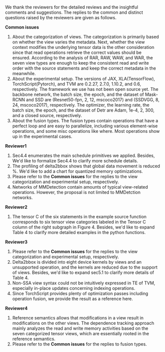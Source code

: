 We thank the reviewers for the detailed reviews and the insightful comments and suggestions. 
The replies to the common and distinct questions raised by the reviewers are given as follows.


**Common issues**
1. About the categorization of views. The categorization is primarily based on whether the view varies the metadata. Next, whether the view context modifies the underlying tensor data is the other consideration since that read operations retrieve the correct values should be ensured. According to the analysis of RAR, RAW, WAW, and WAR, the seven view types are enough to keep the consistent read and write order with the source statements and keep the correct metadata in the meanwhile.
2. About the experimental setup. The versions of JAX, XLA(TensorFlow), TorchScript(Pytorch), and TVM are 0.2.27, 2.7.0, 1.10.2, and 0.6, respectively. The framework we use has not been open source yet. The backbone network, the batch size, the epoch, and the dataset of Mask-RCNN and SSD are (Resnet50-fpn, 2, 12, mscoco2017) and (SSDVGG, 8, 24, mscoco2017), respectively. The optimizer, the learning rate, the batch size, the epoch, and the dataset of Detr are Adam, 1e-4, 2, 300, and a closed source, respectively.
3. About the fusion types. The fusion types contain operations that have a perfect loop and are easy to parallelize, including various element-wise operations, and some misc operations like where. Most operations show up in the experimental cases.


**Reviewer1**
1. Sec4.4 enumerates the main schedule primitives we applied. Besides, We'd like to formalize Sec4.4 to clarify more schedule details.
2.  The profiling of delta2bbox shows that global data movement is reduced %. We'd like to add a chart for quantized memory optimizations.
3. Please refer to the **Common issues** for the replies to the view categorization and experimental setup, respectively.
4. Networks of MMDetection contain amounts of typical view-related operations. However, the proposal is not limited to MMDetction networks.

**Reviewer2**
1. The tensor C of the six statements in the example source function corresponds to six tensor view categories labeled in the Tensor C column of the right subgraph in Figure 4. Besides, we'd like to expand Table 4 to clarify more detailed examples in the python functions.

**Reviewer3**
1. Please refer to the **Common issues** for the replies to the view categorization and experimental setup, respectively.
2. Delta2bbox is divided into eight device kernels by views and an unsupported operation, and the kernels are reduced due to the support of views. Besides, we'd like to expand sec5.1 to clarify more details of Table 4. 
3. Non-SSA view syntax could not be intuitively expressed in TE of TVM, especially in-place updates concerning indexing operations.
4. Since TorchScript provides plenty of optimization passes including operation fusion, we provide the result as a reference here.

**Reviewer4**
1. Reference semantics allows that modifications in a view result in modifications on the 
other views. The dependence tracking approach mainly analyzes the read and write memory activities based on the seven categorized tensor views, which are essentially rooted in the reference semantics.
2. Please refer to the **Common issues** for the replies to fusion types.
